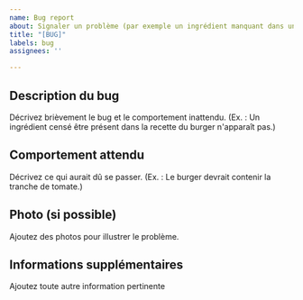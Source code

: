 ```yaml
---
name: Bug report
about: Signaler un problème (par exemple un ingrédient manquant dans un burger).
title: "[BUG]"
labels: bug
assignees: ''

---
```


## Description du bug
Décrivez brièvement le bug et le comportement inattendu. (Ex. : Un ingrédient censé être présent dans la recette du burger n'apparaît pas.)

## Comportement attendu
Décrivez ce qui aurait dû se passer. (Ex. : Le burger devrait contenir la tranche de tomate.)

## Photo (si possible)
Ajoutez des photos pour illustrer le problème.

## Informations supplémentaires
Ajoutez toute autre information pertinente

